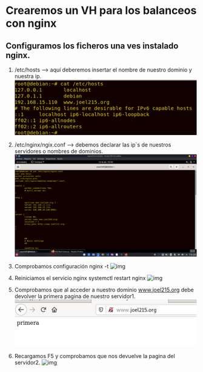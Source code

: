 # Crearemos un VH para los balanceos con nginx
## Configuramos los ficheros una ves instalado nginx.
1. /etc/hosts --> aquí deberemos insertar el nombre de nuestro dominio y nuestra ip.
![img](https://github.com/abarcajoel/nginx/blob/main/hosts.png)

2. /etc/nginx/ngix.conf --> debemos declarar las ip`s de nuestros servidores o nombres de dominios.
![img](https://github.com/abarcajoel/nginx/blob/main/configuracion_http_nginx.png)

3. Comprobamos configuración
nginx -t 
![img]()

4. Reiniciamos el servicio nginx 
systemctl restart nginx
![img]()

4. Comprobamos que al acceder a nuestro dominio www.joel215.org debe devolver la primera pagina de nuestro servidor1.
![img](https://github.com/abarcajoel/nginx/blob/main/primera_pagina_nginx.png)

5. Recargamos F5 y comprobamos que nos devuelve la pagina del servidor2.
![img]()

